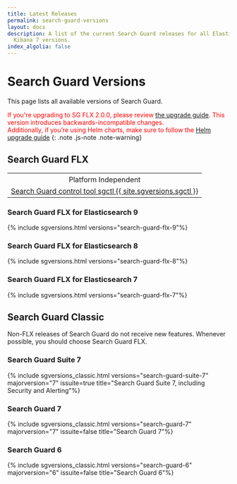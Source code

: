 ```yaml
---
title: Latest Releases
permalink: search-guard-versions
layout: docs
description: A list of the current Search Guard releases for all Elasticsearch 7 and
  Kibana 7 versions.
index_algolia: false
---
```

<!--- Copyright 2022 floragunn GmbH -->

# Search Guard Versions

This page lists all available versions of Search Guard.

<span style="color:red">If you're upgrading to SG FLX 2.0.0, please review [the upgrade guide](sg-200-upgrade). 
This version introduces backwards-incompatible changes.</br>
Additionally, if you’re using Helm charts, make sure to follow the [Helm upgrade guide](https://git.floragunn.com/search-guard/search-guard-flx-helm-charts/-/blob/main/docs/sg-2x-upgrade.md?ref_type=heads) </span>
{: .note .js-note .note-warning}

## Search Guard FLX

<table>
  <tr><th colspan=2 style="text-align:center; font-weight:400">Platform Independent</th></tr>
  <tr><td colspan=2 style="text-align:center"><a href="https://maven.search-guard.com//search-guard-flx-release/com/floragunn/sgctl/{{ site.sgversions.sgctl }}/sgctl-{{ site.sgversions.sgctl }}.sh">Search Guard control tool sgctl {{ site.sgversions.sgctl }}</a></td></tr>
</table>

### Search Guard FLX for Elasticsearch 9

{% include sgversions.html versions="search-guard-flx-9"%}

### Search Guard FLX for Elasticsearch 8

{% include sgversions.html versions="search-guard-flx-8"%}

### Search Guard FLX for Elasticsearch 7

{% include sgversions.html versions="search-guard-flx-7"%}

## Search Guard Classic

Non-FLX releases of Search Guard do not receive new features. Whenever possible, you should choose Search Guard FLX.

### Search Guard Suite 7

{% include sgversions_classic.html versions="search-guard-suite-7" majorversion="7" issuite=true title="Search Guard Suite 7, including Security and Alerting"%}

### Search Guard 7

{% include sgversions_classic.html versions="search-guard-7" majorversion="7" issuite=false title="Search Guard 7"%}

### Search Guard 6

{% include sgversions_classic.html versions="search-guard-6" majorversion="6" issuite=false title="Search Guard 6"%}